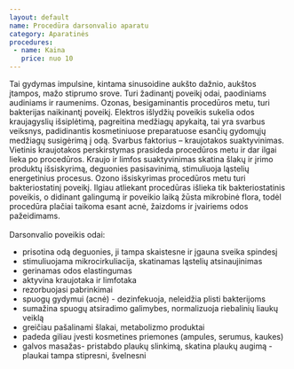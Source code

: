 ```yaml
---
layout: default
name: Procedūra darsonvalio aparatu
category: Aparatinės
procedures:
 - name: Kaina
   price: nuo 10
---
```


<div class="text-box"> Tai gydymas impulsine, kintama sinusoidine aukšto dažnio, aukštos įtampos, mažo stiprumo srove. Turi žadinantį poveikį odai, paodiniams audiniams ir raumenims. Ozonas, besigaminantis procedūros metu, turi bakterijas naikinantį poveikį. Elektros išlydžių poveikis sukelia odos kraujagyslių išsiplėtimą, pagreitina medžiagų apykaitą, tai yra svarbus veiksnys, padidinantis kosmetiniuose preparatuose esančių gydomųjų  medžiagų susigėrimą į odą. Svarbus faktorius – kraujotakos suaktyvinimas. Vietinis kraujotakos perskirstymas prasideda procedūros metu ir dar ilgai lieka po procedūros. Kraujo ir limfos suaktyvinimas skatina šlakų ir įrimo produktų išsiskyrimą, deguonies pasisavinimą, stimuliuoja ląstelių energetinius procesus. Ozono išsiskyrimas procedūros metu turi bakteriostatinį poveikį. Ilgiau atliekant procedūras išlieka tik bakteriostatinis poveikis, o didinant galingumą ir poveikio laiką žūsta  mikrobinė flora, todėl procedūra plačiai taikoma esant acnė, žaizdoms ir įvairiems odos pažeidimams.
<br>
<br>Darsonvalio poveikis odai:
<ul>
<li>prisotina odą deguonies, ji tampa skaistesne ir įgauna sveika spindesį</li>
<li>stimuliuojama mikrocirkuliacija, skatinamas ląstelių atsinaujinimas</li>
<li>gerinamas odos elastingumas </li>
<li>aktyvina kraujotaka ir limfotaka</li>
<li>rezorbuojasi pabrinkimai  </li>
<li>spuogų gydymui (acnė) - dezinfekuoja, neleidžia plisti bakterijoms</li>
<li>sumažina spuogų atsiradimo galimybes, normalizuoja riebalinių liaukų veiklą</li>
<li>greičiau pašalinami šlakai, metabolizmo produktai </li>
<li>padeda giliau įvesti kosmetines priemones (ampules, serumus, kaukes)</li>
<li>galvos masažas- pristabdo plaukų slinkimą, skatina plaukų augimą - plaukai tampa stipresni, švelnesni</li></ul> </div>